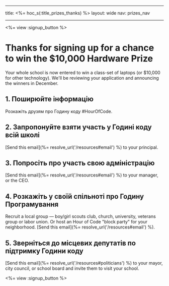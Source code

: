 * * *

title: <%= hoc_s(:title_prizes_thanks) %> layout: wide nav: prizes_nav

* * *

<%= view :signup_button %>

# Thanks for signing up for a chance to win the $10,000 Hardware Prize

Your whole school is now entered to win a class-set of laptops (or $10,000 for other technology). We'll be reviewing your application and announcing the winners in December.

## 1. Поширюйте інформацію

Розкажіть друзям про Годину коду #HourOfCode.

## 2. Запропонуйте взяти участь у Годині коду всій школі

[Send this email](%= resolve_url('/resources#email') %) to your principal.

## 3. Попросіть про участь свою адміністрацію

[Send this email](%= resolve_url('/resources#email') %) to your manager, or the CEO.

## 4. Розкажіть у своїй спільноті про Годину Програмування

Recruit a local group — boy/girl scouts club, church, university, veterans group or labor union. Or host an Hour of Code "block party" for your neighborhood. [Send this email](%= resolve_url('/resources#email') %).

## 5. Зверніться до місцевих депутатів по підтримку Години коду

[Send this email](%= resolve_url('/resources#politicians') %) to your mayor, city council, or school board and invite them to visit your school.

<%= view :signup_button %>